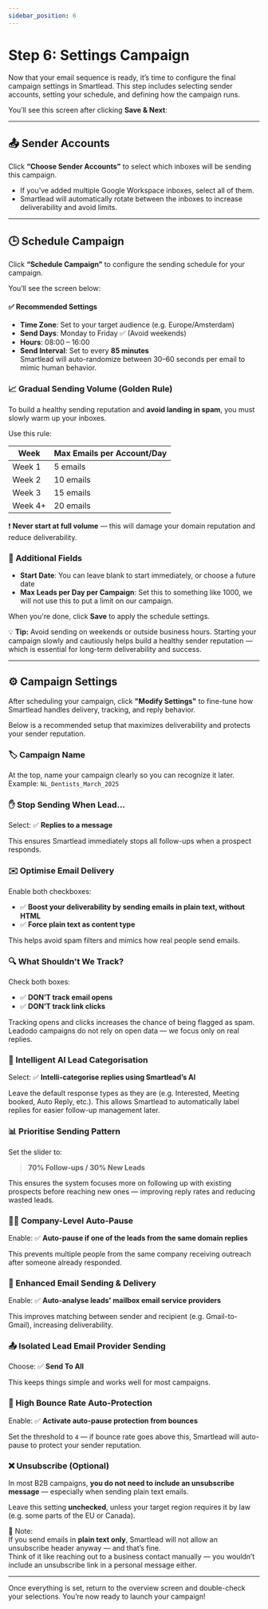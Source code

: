 ```yaml
---
sidebar_position: 6
---
```


# Step 6: Settings Campaign

Now that your email sequence is ready, it’s time to configure the final campaign settings in Smartlead. This step includes selecting sender accounts, setting your schedule, and defining how the campaign runs.

You’ll see this screen after clicking **Save & Next**:

---

## 📤 Sender Accounts

Click **“Choose Sender Accounts”** to select which inboxes will be sending this campaign.

- If you’ve added multiple Google Workspace inboxes, select all of them.
- Smartlead will automatically rotate between the inboxes to increase deliverability and avoid limits.

---

## 🕒 Schedule Campaign

Click **“Schedule Campaign”** to configure the sending schedule for your campaign.

You’ll see the screen below:

#### ✅ Recommended Settings

- **Time Zone**: Set to your target audience (e.g. Europe/Amsterdam)
- **Send Days**: Monday to Friday ✅ (Avoid weekends)
- **Hours**: 08:00 – 16:00
- **Send Interval**: Set to every **85 minutes**  
  Smartlead will auto-randomize between 30–60 seconds per email to mimic human behavior.

### 📈 Gradual Sending Volume (Golden Rule)

To build a healthy sending reputation and **avoid landing in spam**, you must slowly warm up your inboxes.

Use this rule:

| Week       | Max Emails per Account/Day |
|------------|-----------------------------|
| Week 1     | 5 emails                    |
| Week 2     | 10 emails                   |
| Week 3     | 15 emails                   |
| Week 4+    | 20 emails                   |

❗ **Never start at full volume** — this will damage your domain reputation and reduce deliverability.

### 📅 Additional Fields

- **Start Date**: You can leave blank to start immediately, or choose a future date
- **Max Leads per Day per Campaign**: Set this to something like 1000, we will not use this to put a limit on our campaign.

When you're done, click **Save** to apply the schedule settings.


💡 **Tip:** Avoid sending on weekends or outside business hours. Starting your campaign slowly and cautiously helps build a healthy sender reputation — which is essential for long-term deliverability and success.


---

## ⚙️ Campaign Settings

After scheduling your campaign, click **"Modify Settings"** to fine-tune how Smartlead handles delivery, tracking, and reply behavior.

Below is a recommended setup that maximizes deliverability and protects your sender reputation.

### 🏷 Campaign Name

At the top, name your campaign clearly so you can recognize it later.  
Example: `NL_Dentists_March_2025`

### ✋ Stop Sending When Lead...

Select: ✅ **Replies to a message**

This ensures Smartlead immediately stops all follow-ups when a prospect responds.

### ✉️ Optimise Email Delivery

Enable both checkboxes:

- ✅ **Boost your deliverability by sending emails in plain text, without HTML**
- ✅ **Force plain text as content type**

This helps avoid spam filters and mimics how real people send emails.

### 🔍 What Shouldn't We Track?

Check both boxes:

- ✅ **DON’T track email opens**  
- ✅ **DON’T track link clicks**

Tracking opens and clicks increases the chance of being flagged as spam.  
Leadodo campaigns do not rely on open data — we focus only on real replies.

### 🧠 Intelligent AI Lead Categorisation

Select: ✅ **Intelli-categorise replies using Smartlead’s AI**

Leave the default response types as they are (e.g. Interested, Meeting booked, Auto Reply, etc.).
This allows Smartlead to automatically label replies for easier follow-up management later.

### 📊 Prioritise Sending Pattern

Set the slider to:

> **70% Follow-ups / 30% New Leads**

This ensures the system focuses more on following up with existing prospects before reaching new ones — improving reply rates and reducing wasted leads.

### 🧍‍♂️ Company-Level Auto-Pause

Enable: ✅ **Auto-pause if one of the leads from the same domain replies**

This prevents multiple people from the same company receiving outreach after someone already responded.

### 🚀 Enhanced Email Sending & Delivery

Enable: ✅ **Auto-analyse leads' mailbox email service providers**

This improves matching between sender and recipient (e.g. Gmail-to-Gmail), increasing deliverability.

### 📤 Isolated Lead Email Provider Sending

Choose: ✅ **Send To All**

This keeps things simple and works well for most campaigns.

### 🔐 High Bounce Rate Auto-Protection

Enable: ✅ **Activate auto-pause protection from bounces**

Set the threshold to `4` — if bounce rate goes above this, Smartlead will auto-pause to protect your sender reputation.

### ❌ Unsubscribe (Optional)

In most B2B campaigns, **you do not need to include an unsubscribe message** — especially when sending plain text emails.

Leave this setting **unchecked**, unless your target region requires it by law (e.g. some parts of the EU or Canada).

📌 Note:  
If you send emails in **plain text only**, Smartlead will not allow an unsubscribe header anyway — and that’s fine.  
Think of it like reaching out to a business contact manually — you wouldn’t include an unsubscribe link in a personal message either.


---

Once everything is set, return to the overview screen and double-check your selections. You’re now ready to launch your campaign!
